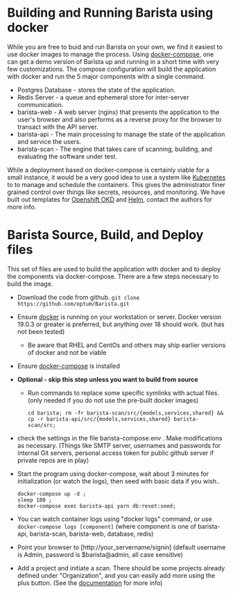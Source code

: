 # Building and Running Barista using docker

While you are free to buid and run Barista on your own, we find it easiest to use docker images to manage the process.  Using [docker-compose](https://docs.docker.com/compose/), one can get a demo version of Barista up and running in a short time with very few customizations.
The compose configuration will build the application with docker and  run the 5 major components with a single command.
- Postgres Database - stores the state of the application.
- Redis Server - a queue and ephemeral store for inter-server communication.
- barista-web - A web server (nginx) that presents the application to the user's browser and also performs as a reverse proxy for the browser to transact with the API server.
- barista-api - The main processing to manage the state of the application and service the users.
- barista-scan - The engine that takes care of scanning, building, and evaluating the software under test.

While a deployment based on docker-compose is certainly viable for a small instance, it would be a very good idea to use a system like [Kubernetes](https://kubernetes.io/) to to manage and schedule the containers.  This gives the administrator finer grained control over things like secrets, resources, and monitoring.  We have built out templates for [Openshift OKD](https://www.okd.io/) and [Helm](https://helm.sh/), contact the authors for more info.

# Barista Source, Build, and Deploy files

This set of files are used to build the application with docker and to deploy the components via docker-compose.  There are a few steps necessary to build the image.
- Download the code from github.
   `git clone https://github.com/optum/Barista.git`
- Ensure [docker](https://docs.docker.com/install/) is running on your workstation or server.  Docker version 19.0.3 or greater is preferred, but anything over 18 should work.  (but has not been tested)
  - Be aware that RHEL and CentOs and others may ship earlier versions of docker and not be viable
- Ensure [docker-compose](https://docs.docker.com/compose/install/) is installed
- **Optional - skip this step unless you want to build from source**
  - Run commands to replace some specific symlinks with actual files.  (only needed if you do not use the pre-built docker images)

    `cd barista;
    rm -fr barista-scan/src/{models,services,shared} &&
    cp -r barista-api/src/{models,services,shared} barista-scan/src;
    `

- check the settings in the file barista-compose.env .  Make modifications as necessary.  (Things like SMTP server, usernames and passwords for internal Git servers, personal access token for public github server if private repos are in play)
- Start the program using docker-compose, wait about 3 minutes for initialization (or watch the logs), then seed with basic data if you wish..

      docker-compose up -d ;
      sleep 180 ;
      docker-compose exec barista-api yarn db:reset:seed;
- You can watch container logs using "docker logs" command, or use
`docker-compose logs [component]`  (where component is one of barista-api, barista-scan, barista-web, database, redis)

- Point your browser to [http://your_servername/signin] (default username is Admin, password is $barista@admin, all case sensitive)
- Add a project and initiate a scan.  There should be some projects already defined under "Organization", and you can easily add more using the plus button.  (See the [documentation](https://optum.github.io/barista/docs/overview) for more info)
